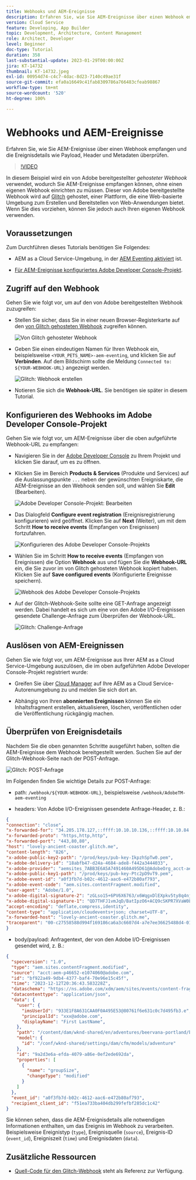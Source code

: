 ```yaml
---
title: Webhooks und AEM-Ereignisse
description: Erfahren Sie, wie Sie AEM-Ereignisse über einen Webhook empfangen und die Ereignisdetails wie Payload, Header und Metadaten überprüfen.
version: Cloud Service
feature: Developing, App Builder
topic: Development, Architecture, Content Management
role: Architect, Developer
level: Beginner
doc-type: Tutorial
duration: 358
last-substantial-update: 2023-01-29T00:00:00Z
jira: KT-14732
thumbnail: KT-14732.jpeg
exl-id: 00954d74-c4c7-4dac-8d23-7140c49ae31f
source-git-commit: efa0a16649c41fab8309786a766483cfeab98867
workflow-type: tm+mt
source-wordcount: '520'
ht-degree: 100%

---
```


# Webhooks und AEM-Ereignisse

Erfahren Sie, wie Sie AEM-Ereignisse über einen Webhook empfangen und die Ereignisdetails wie Payload, Header und Metadaten überprüfen.

>[!VIDEO](https://video.tv.adobe.com/v/3427051?quality=12&learn=on)

In diesem Beispiel wird ein von Adobe bereitgestellter _gehosteter Webhook_ verwendet, wodurch Sie AEM-Ereignisse empfangen können, ohne einen eigenen Webhook einrichten zu müssen. Dieser von Adobe bereitgestellte Webhook wird auf [Glitch](https://glitch.com/) gehostet, einer Plattform, die eine Web-basierte Umgebung zum Erstellen und Bereitstellen von Web-Anwendungen bietet. Wenn Sie dies vorziehen, können Sie jedoch auch Ihren eigenen Webhook verwenden.

## Voraussetzungen

Zum Durchführen dieses Tutorials benötigen Sie Folgendes:

- AEM as a Cloud Service-Umgebung, in der [AEM Eventing aktiviert](https://developer.adobe.com/experience-cloud/experience-manager-apis/guides/events/#enable-aem-events-on-your-aem-cloud-service-environment) ist.

- [Für AEM-Ereignisse konfiguriertes Adobe Developer Console-Projekt](https://developer.adobe.com/experience-cloud/experience-manager-apis/guides/events/#how-to-subscribe-to-aem-events-in-the-adobe-developer-console).


## Zugriff auf den Webhook

Gehen Sie wie folgt vor, um auf den von Adobe bereitgestellten Webhook zuzugreifen:

- Stellen Sie sicher, dass Sie in einer neuen Browser-Registerkarte auf den [von Glitch gehosteten Webhook](https://lovely-ancient-coaster.glitch.me/) zugreifen können.

  ![Von Glitch gehosteter Webhook](../assets/examples/webhook/glitch-hosted-webhook.png)

- Geben Sie einen eindeutigen Namen für Ihren Webhook ein, beispielsweise `<YOUR_PETS_NAME>-aem-eventing`, und klicken Sie auf **Verbinden**. Auf dem Bildschirm sollte die Meldung `Connected to: ${YOUR-WEBHOOK-URL}` angezeigt werden.

  ![Glitch: Webhook erstellen](../assets/examples/webhook/glitch-create-webhook.png)

- Notieren Sie sich die **Webhook-URL**. Sie benötigen sie später in diesem Tutorial.

## Konfigurieren des Webhooks im Adobe Developer Console-Projekt

Gehen Sie wie folgt vor, um AEM-Ereignisse über die oben aufgeführte Webhook-URL zu empfangen:

- Navigieren Sie in der [Adobe Developer Console](https://developer.adobe.com) zu Ihrem Projekt und klicken Sie darauf, um es zu öffnen.

- Klicken Sie im Bereich **Products &amp; Services** (Produkte und Services) auf die Auslassungspunkte `...` neben der gewünschten Ereigniskarte, die AEM-Ereignisse an den Webhook senden soll, und wählen Sie **Edit** (Bearbeiten).

  ![Adobe Developer Console-Projekt: Bearbeiten](../assets/examples/webhook/adobe-developer-console-project-edit.png)

- Das Dialogfeld **Configure event registration** (Ereignisregistrierung konfigurieren) wird geöffnet. Klicken Sie auf **Next** (Weiter), um mit dem Schritt **How to receive events** (Empfangen von Ereignissen) fortzufahren.

  ![Konfigurieren des Adobe Developer Console-Projekts](../assets/examples/webhook/adobe-developer-console-project-configure.png)

- Wählen Sie im Schritt **How to receive events** (Empfangen von Ereignissen) die Option **Webhook** aus und fügen Sie die **Webhook-URL** ein, die Sie zuvor im von Glitch gehosteten Webhook kopiert haben. Klicken Sie auf **Save configured events** (Konfigurierte Ereignisse speichern).

  ![Webhook des Adobe Developer Console-Projekts](../assets/examples/webhook/adobe-developer-console-project-webhook.png)

- Auf der Glitch-Webhook-Seite sollte eine GET-Anfrage angezeigt werden. Dabei handelt es sich um eine von den Adobe I/O-Ereignissen gesendete Challenge-Anfrage zum Überprüfen der Webhook-URL.

  ![Glitch: Challenge-Anfrage](../assets/examples/webhook/glitch-challenge-request.png)


## Auslösen von AEM-Ereignissen

Gehen Sie wie folgt vor, um AEM-Ereignisse aus Ihrer AEM as a Cloud Service-Umgebung auszulösen, die im oben aufgeführten Adobe Developer Console-Projekt registriert wurde:

- Greifen Sie über [Cloud Manager](https://my.cloudmanager.adobe.com/) auf Ihre AEM as a Cloud Service-Autorenumgebung zu und melden Sie sich dort an.

- Abhängig von Ihren **abonnierten Ereignissen** können Sie ein Inhaltsfragment erstellen, aktualisieren, löschen, veröffentlichen oder die Veröffentlichung rückgängig machen.

## Überprüfen von Ereignisdetails

Nachdem Sie die oben genannten Schritte ausgeführt haben, sollten die AEM-Ereignisse dem Webhook bereitgestellt werden. Suchen Sie auf der Glitch-Webhook-Seite nach der POST-Anfrage.

![Glitch: POST-Anfrage](../assets/examples/webhook/glitch-post-request.png)

Im Folgenden finden Sie wichtige Details zur POST-Anfrage:

- path: `/webhook/${YOUR-WEBHOOK-URL}`, beispielsweise `/webhook/AdobeTM-aem-eventing`

- headers: Von Adobe I/O-Ereignissen gesendete Anfrage-Header, z. B.:

```json
{
"connection": "close",
"x-forwarded-for": "34.205.178.127,::ffff:10.10.10.136,::ffff:10.10.84.114",
"x-forwarded-proto": "https,http,http",
"x-forwarded-port": "443,80,80",
"host": "lovely-ancient-coaster.glitch.me",
"content-length": "826",
"x-adobe-public-key2-path": "/prod/keys/pub-key-IkpzhSpTw0.pem",
"x-adobe-delivery-id": "18abfb47-d24a-4684-ade8-f442a3444033",
"x-adobe-provider": "aemsites_7ABB3E6A5A7491460A495D61@AdobeOrg_acct-aem-p46652-e1074060@adobe.com",
"x-adobe-public-key1-path": "/prod/keys/pub-key-Ptc2pD9vT9.pem",
"x-adobe-event-id": "a0f3fb7d-b02c-4612-aac6-e472b80af793",
"x-adobe-event-code": "aem.sites.contentFragment.modified",
"user-agent": "Adobe/1.0",
"x-adobe-digital-signature-2": "zGLso15+6PV6X6763/x6WqgxDlEXpkv5ty8q4njaq3aUngAI9VCcYonbScEjljRluzjZ05uMJmRfNxwjj60syxEJPuc0dpmMU635gfna7I4T7IaHs496wx4m2E5mvCM+aKbNQ+NPOutyTqI8Ovq29P2P87GIgMlGhAtOaxRVGNc6ksBxc2tCWbrKUhW8hPJ0sHphU499dN4TT32xrZaiRw4akT3M/hYydsA8dcWpJ7S4dpuDS21YyDHAB8s9Dawtr3fyPEyLgZzpwZDfCqQ8gdSCGqKscE4pScwqPkKOYCHDnBvDZVe583jhcZbHGjk7Ncp/FrgQk7avWsk5XlzcuA==",
"x-adobe-digital-signature-1": "QD7THFJ1vmJqD/BatIpzO6+ACQ9cSKPR7XVaW0LI7cN/xs7ucyri6dmkerOPe9EJpjGoqCg8rxWedrIRQB3lgVskChbHH3Ujx5YG0aTQLSd1Lsn5CFbW1U0l0GqId9Cnd6MccrqSznZXcdW1rMFuRk8+gqwabBifSaLbu3r30G5hmqQd72VtiYTE4m23O3jYIMiv62pRP+a+p4NjNj1XG320uRSry+BPniTjDJ6oN/Ng7aUEKML8idZ/ZTqeh/rJSrVO95UryUolFDRwDkRn5zKonbvhSLAeXzaPhvimWUHtldq9M1WTyRMpsBk8BRzaklxlq+woJ2UjYPUIEzjotw==",
"accept-encoding": "deflate,compress,identity",
"content-type": "application/cloudevents+json; charset=UTF-8",
"x-forwarded-host": "lovely-ancient-coaster.glitch.me",
"traceparent": "00-c27558588d994f169186ca6a3c6607d4-a7e7ee36625488d4-01"
}
```

- body/payload: Anfragentext, der von den Adobe I/O-Ereignissen gesendet wird, z. B.:

```json
{
  "specversion": "1.0",
  "type": "aem.sites.contentFragment.modified",
  "source": "acct:aem-p46652-e1074060@adobe.com",
  "id": "bf922a49-9db4-4377-baf4-70e96e15c45f",
  "time": "2023-12-12T20:36:43.583228Z",
  "dataschema": "https://ns.adobe.com/xdm/aem/sites/events/content-fragment-modified.json",
  "datacontenttype": "application/json",
  "data": {
    "user": {
      "imsUserId": "933E1F8A631CAA0F0A495E53@80761f6e631c0c7d495fb3.e",
      "principalId": "xxx@adobe.com",
      "displayName": "First LastName",
    },
    "path": "/content/dam/wknd-shared/en/adventures/beervana-portland/beervana-in-portland",
    "model": {
      "id": "/conf/wknd-shared/settings/dam/cfm/models/adventure"
    },
    "id": "9a2d3e6a-efda-4079-a86e-0ef2ede692da",
    "properties": [
      {
        "name": "groupSize",
        "changeType": "modified"
      }
    ]
  },
  "event_id": "a0f3fb7d-b02c-4612-aac6-e472b80af793",
  "recipient_client_id": "f51ea733ba404db299fefbf285dc1c42"
}
```

Sie können sehen, dass die AEM-Ereignisdetails alle notwendigen Informationen enthalten, um das Ereignis im Webhook zu verarbeiten. Beispielsweise Ereignistyp (`type`), Ereignisquelle (`source`), Ereignis-ID (`event_id`), Ereigniszeit (`time`) und Ereignisdaten (`data`).

## Zusätzliche Ressourcen

- [Quell-Code für den Glitch-Webhook](https://glitch.com/edit/#!/lovely-ancient-coaster) steht als Referenz zur Verfügung. 
